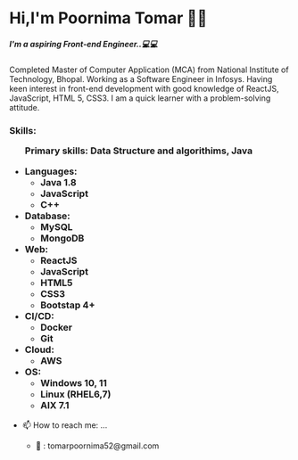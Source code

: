 

<html>
  
  <body style="backgroundcolor:black;text:white">

<h1>Hi,I'm Poornima Tomar 🙋‍♀️</h1>
  
  <h5>I'm a aspiring Front-end Engineer..💻💻 </h5> 
  <p>Completed Master of Computer Application (MCA) from National Institute of Technology, Bhopal. Working as a Software Engineer in Infosys.
  Having keen interest in front-end development with good knowledge of ReactJS, JavaScript, HTML 5, CSS3.
  I am a quick learner with a problem-solving attitude.</p>
  
  <h3>Skills:
  <ul>Primary skills: Data Structure and algorithims, Java</ul>
  <ul><li>Languages:<ul><li>Java 1.8</li><li>JavaScript</li><li>C++</li></ul></li>
	  <li>Database:<ul><li>MySQL</li><li>MongoDB</li></ul></li>
	  <li>Web:<ul><li>ReactJS</li><li>JavaScript</li><li>HTML5</li><li>CSS3</li><li>Bootstap 4+</li></ul></li>
	  <li>CI/CD:<ul><li>Docker</li><li>Git</li></ul></li>	
    <li>Cloud:<ul><li>AWS</li></ul></li>
	  <li>OS:<ul><li>Windows 10, 11</li><li>Linux (RHEL6,7)</li><li>AIX 7.1</li></ul></li></ul></h3>
   <ul><li>📫 How to reach me: ... </li>
   <ul><li>📩 : tomarpoornima52@gmail.com </li></ul></ul>
   </body>
</html>   

     
				
				
				
      
       
	  
       
				
						
				
      
	  
       
								
				
      
	  
      
   
  
 
  
   
  
